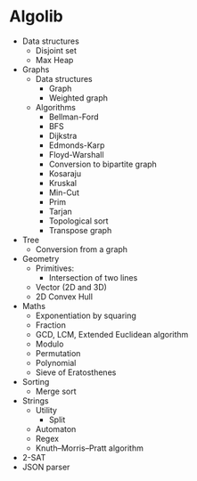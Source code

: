 # Algolib

- Data structures
    - Disjoint set
    - Max Heap
- Graphs
    - Data structures
        - Graph
        - Weighted graph
    - Algorithms
        - Bellman-Ford
        - BFS
        - Dijkstra
        - Edmonds-Karp
        - Floyd-Warshall
        - Conversion to bipartite graph
        - Kosaraju
        - Kruskal
        - Min-Cut
        - Prim
        - Tarjan
        - Topological sort
        - Transpose graph
- Tree
    - Conversion from a graph
- Geometry
    - Primitives:
        - Intersection of two lines
    - Vector (2D and 3D)
    - 2D Convex Hull
- Maths
    - Exponentiation by squaring
    - Fraction
    - GCD, LCM, Extended Euclidean algorithm
    - Modulo
    - Permutation
    - Polynomial
    - Sieve of Eratosthenes
- Sorting
    - Merge sort
- Strings
    - Utility
        - Split
    - Automaton
    - Regex
    - Knuth–Morris–Pratt algorithm
- 2-SAT
- JSON parser
